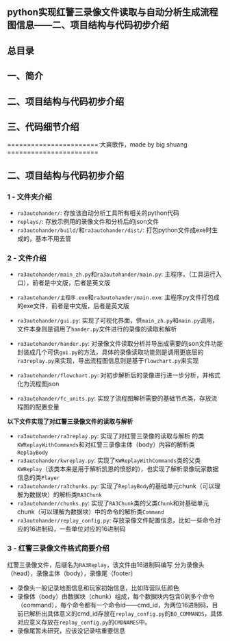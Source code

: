 ## python实现红警三录像文件读取与自动分析生成流程图信息——二、项目结构与代码初步介绍

## 总目录
## 一、简介
## 二、项目结构与代码初步介绍
## 三、代码细节介绍
======================= 大爽歌作，made by big shuang =======================

## 二、项目结构与代码初步介绍
### 1 - 文件夹介绍
- `ra3autohander/`: 存放该自动分析工具所有相关的python代码
- `replays/`: 存放示例用的录像文件和分析后的json文件
- `ra3autohander/build/`和`ra3autohander/dist/`: 打包python文件成exe时生成的，基本不用去管

### 2 - 文件介绍
- `ra3autohander/main_zh.py`和`ra3autohander/main.py`: 主程序，（工具运行入口），前者是中文版，后者是英文版
- `ra3autohander/主程序.exe`和`ra3autohander/main.exe`: 主程序py文件打包成的exe文件，前者是中文版，后者是英文版

- `ra3autohander/gui.py`: 实现了可视化界面，供`main_zh.py`和`main.py`调用，文件本身则是调用了`hander.py`文件进行的录像的读取和解析
- `ra3autohander/hander.py`: 对录像文件读取分析并导出成需要的json文件功能封装成几个可供`gui.py`的方法，具体的录像读取功能则是调用更底层的`ra3replay.py`来实现，导出流程图信息则是基于`flowchart.py`来实现
- `ra3autohander/flowchart.py`: 对初步解析后的录像进行进一步分析，并格式化为流程图json
- `ra3autohander/fc_units.py`: 实现了流程图解析需要的基础节点类，存放流程图的配置变量

**以下文件实现了对红警三录像文件的读取与解析**
- `ra3autohander/ra3replay.py`: 实现了对红警三录像的读取与解析
的类 `KWReplayWithCommands`和对红警三录像主体（body）内容的解析类`ReplayBody`
- `ra3autohander/kwreplay.py`: 实现了`KWReplayWithCommands`类的父类`KWReplay`（该类本来是用于解析凯恩的愤怒的），也实现了解析录像玩家数据信息的类`Player`
- `ra3autohander/ra3chunks.py`: 实现了`ReplayBody`的基础单元chunk（可以理解为数据块）的解析类`RA3Chunk`
- `ra3autohander/chunks.py`: 实现了`RA3Chunk`类的父类`Chunk`和对基础单元chunk（可以理解为数据块）中的命令的解析类`Command`
- `ra3autohander/replay_config.py`: 存放录像文件配置信息，比如一些命令对应的16进制码，一些单位对应的16进制码

### 3 - 红警三录像文件格式简要介绍
红警三录像文件，后缀名为`RA3Replay`，该文件由16进制码编写
分为录像头（head），录像主体（body），录像尾（footer）
- 录像头一般记录地图信息和玩家初始信息，比如阵营队伍颜色
- 录像体（body）由数据块（chunk）组成，每个数据块内包含0到多个命令（command），每个命令都有一个命令id——cmd_id，为两位16进制码，目前已解析出具体意义的cmd_id存放在`replay_config.py`的`BO_COMMANDS`，具体对应意义存放在`replay_config.py`的`CMDNAMES`中。
- 录像尾暂未研究，应该没记录啥重要信息
